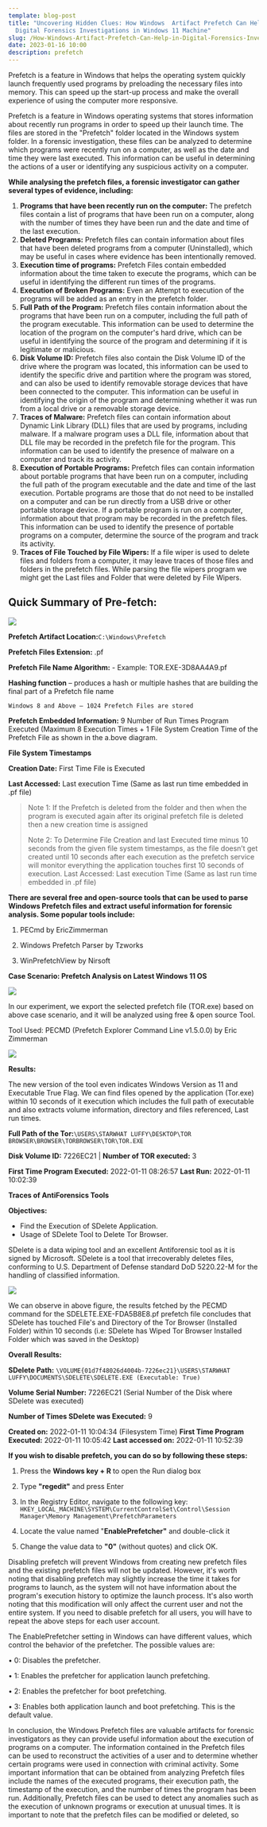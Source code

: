 ```yaml
---
template: blog-post
title: "Uncovering Hidden Clues: How Windows  Artifact Prefetch Can Help in
  Digital Forensics Investigations in Windows 11 Machine"
slug: /How-Windows-Artifact-Prefetch-Can-Help-in-Digital-Forensics-Investigations-in-Windows-11-Machine
date: 2023-01-16 10:00
description: prefetch
---
```

Prefetch is a feature in Windows that helps the operating system quickly launch frequently used programs by preloading the necessary files into memory. This can speed up the start-up process and make the overall experience of using the computer more responsive.

Prefetch is a feature in Windows operating systems that stores information about recently run programs in order to speed up their launch time. The files are stored in the "Prefetch" folder located in the Windows system folder. In a forensic investigation, these files can be analyzed to determine which programs were recently run on a computer, as well as the date and time they were last executed. This information can be useful in determining the actions of a user or identifying any suspicious activity on a computer.

**While analysing the prefetch files, a forensic investigator can gather several types of evidence, including:**

1. **Programs that have been recently run on the computer:** The prefetch files contain a list of programs that have been run on a computer, along with the number of times they have been run and the date and time of the last execution.
2. **Deleted Programs:** Prefetch files can contain information about files that have been deleted programs from a computer (Uninstalled), which may be useful in cases where evidence has been intentionally removed.
3. **Execution time of programs:** Prefetch Files contain embedded information about the time taken to execute the programs, which can be useful in identifying the different run times of the programs.
4. **Execution of Broken Programs:** Even an Attempt to execution of the programs will be added as an entry in the prefetch folder.
5. **Full Path of the Program:** Prefetch files contain information about the programs that have been run on a computer, including the full path of the program executable. This information can be used to determine the location of the program on the computer's hard drive, which can be useful in identifying the source of the program and determining if it is legitimate or malicious.
6. **Disk Volume ID:** Prefetch files also contain the Disk Volume ID of the drive where the program was located, this information can be used to identify the specific drive and partition where the program was stored, and can also be used to identify removable storage devices that have been connected to the computer. This information can be useful in identifying the origin of the program and determining whether it was run from a local drive or a removable storage device.
7. **Traces of Malware:** Prefetch files can contain information about Dynamic Link Library (DLL) files that are used by programs, including malware. If a malware program uses a DLL file, information about that DLL file may be recorded in the prefetch file for the program. This information can be used to identify the presence of malware on a computer and track its activity.
8. **Execution of Portable Programs:** Prefetch files can contain information about portable programs that have been run on a computer, including the full path of the program executable and the date and time of the last execution. Portable programs are those that do not need to be installed on a computer and can be run directly from a USB drive or other portable storage device. If a portable program is run on a computer, information about that program may be recorded in the prefetch files. This information can be used to identify the presence of portable programs on a computer, determine the source of the program and track its activity.
9. **Traces of File Touched by File Wipers:** If a file wiper is used to delete files and folders from a computer, it may leave traces of those files and folders in the prefetch files. While parsing the file wipers program we might get the Last files and Folder that were deleted by File Wipers.

## **Quick Summary of Pre-fetch:**

![](/assets/processing-tor.exe-3d8aa4a9.pf-created-on-2023-01-15-094139-modified-on-2023-01-15-094403-last-accessed-on-2023-01-15-094530-executable-name-tor.exe-hash-3d8aa4a9-file-size-bytes-78-084-version-windows-10-or-windo.png)

**Prefetch Artifact Location:**`C:\Windows\Prefetch`

**Prefetch Files Extension:** .pf

**Prefetch File Name Algorithm:** <EXE Name>-<Hexadecimal hash of File Path>
Example: TOR.EXE-3D8AA4A9.pf

**Hashing function** – produces a hash or multiple hashes that are building the final part of a Prefetch file name

`Windows 8 and Above – 1024 Prefetch Files are stored`

**Prefetch Embedded Information:** 9 Number of Run Times Program Executed (Maximum 8 Execution Times + 1 File System Creation Time of the Prefetch File as shown in the a.bove diagram.

**File System Timestamps** 

**Creation Date:** First Time File is Executed 

**Last Accessed:** Last execution Time (Same as last run time embedded in .pf file)

> Note 1: If the Prefetch is deleted from the folder and then when the program is executed again after its original prefetch file is deleted then a new creation time is assigned
>
> Note 2: To Determine File Creation and last Executed time minus 10 seconds from the given file system timestamps, as the file doesn’t get created until 10 seconds after each execution as the prefetch service will monitor everything the application touches first 10 seconds of execution.
> Last Accessed: Last execution Time (Same as last run time embedded in .pf file)

**There are several free and open-source tools that can be used to parse Windows Prefetch files and extract useful information for forensic analysis. Some popular tools include:**

1. PECmd by EricZimmerman


2. Windows Prefetch Parser by Tzworks
3. WinPrefetchView by Nirsoft

**Case  Scenario: P﻿refetch Analysis on Latest Windows 11 OS**

![](/assets/processing-tor.exe-3d8aa4a9.pf-created-on-2023-01-15-094139-modified-on-2023-01-15-094403-last-accessed-on-2023-01-15-094530-executable-name-tor.exe-hash-3d8aa4a9-file-size-bytes-78-084-version-windows-10-or-w-3-.png)

In our experiment, we export the selected prefetch file (TOR.exe) based on above case scenario, and it will be analyzed using free & open source Tool. 

Tool Used: PECMD (Prefetch Explorer Command Line v1.5.0.0) by Eric Zimmerman 

![](/assets/processing-tor.exe-3d8aa4a9.pf-created-on-2023-01-15-094139-modified-on-2023-01-15-094403-last-accessed-on-2023-01-15-094530-executable-name-tor.exe-hash-3d8aa4a9-file-size-bytes-78-084-version-windows-10-or-w-4-.png)

**Results:**

The new version of the tool even indicates Windows Version as 11 and Executable True  Flag. We can find files opened by the application (Tor.exe) within 10 seconds of it execution which includes the full path of executable and also extracts volume information, directory and files referenced, Last run times.

**Full Path of the Tor:**`\USERS\STARWHAT LUFFY\DESKTOP\TOR BROWSER\BROWSER\TORBROWSER\TOR\TOR.EXE`

**Disk Volume ID:** 7226EC21              |         **Number of TOR executed:** 3 

**First Time Program Executed:** 2022-01-11 08:26:57 **Last Run:** 2022-01-11 10:02:39

**Traces of AntiForensics Tools**

**Objectives:**

* Find the Execution of SDelete Application.
* Usage of SDelete Tool to Delete Tor Browser. 

SDelete is a data wiping tool and an excellent Antiforensic tool as it is signed by Microsoft. SDelete is a tool that irrecoverably deletes files, conforming to U.S. Department of Defense standard DoD 5220.22-M for the handling of classified information.

![](/assets/processing-tor.exe-3d8aa4a9.pf-created-on-2023-01-15-094139-modified-on-2023-01-15-094403-last-accessed-on-2023-01-15-094530-executable-name-tor.exe-hash-3d8aa4a9-file-size-bytes-78-084-version-windows-10-or-w-5-.png)

We can observe in above figure, the results fetched by the PECMD command for the SDELETE.EXE-FDA5B8E8.pf prefetch file concludes that SDelete has touched File's and Directory of the Tor Browser (Installed Folder) within 10 seconds (i.e: SDelete has Wiped Tor Browser Installed Folder which was saved in the Desktop)

**Overall Results:** 

**SDelete Path:** `\VOLUME{01d7f48026d4004b-7226ec21}\USERS\STARWHAT LUFFY\DOCUMENTS\SDELETE\SDELETE.EXE (Executable: True)`

**Volume Serial Number:** 7226EC21 (Serial Number of the Disk where SDelete was executed)

**Number of Times SDelete was Executed:** 9

**Created on:** 2022-01-11 10:04:34 (Filesystem Time)
**First Time Program Executed:** 2022-01-11 10:05:42
**Last accessed on:** 2022-01-11 10:52:39

**If you wish to disable prefetch, you can do so by following these steps:**

1. Press the **Windows key + R** to open the Run dialog box


2. Type **"regedit"** and press Enter
3. In the Registry Editor, navigate to the following key: `HKEY_LOCAL_MACHINE\SYSTEM\CurrentControlSet\Control\Session Manager\Memory Management\PrefetchParameters`
4. Locate the value named "**EnablePrefetcher"** and double-click it
5. Change the value data to **"0"** (without quotes) and click OK.

Disabling prefetch will prevent Windows from creating new prefetch files and the existing prefetch files will not be updated. However, it's worth noting that disabling prefetch may slightly increase the time it takes for programs to launch, as the system will not have information about the program's execution history to optimize the launch process.
It's also worth noting that this modification will only affect the current user and not the entire system. If you need to disable prefetch for all users, you will have to repeat the above steps for each user account.

The EnablePrefetcher setting in Windows can have different values, which control the behavior of the prefetcher. The possible values are:

•	0: Disables the prefetcher.

•	1: Enables the prefetcher for application launch prefetching.

•	2: Enables the prefetcher for boot prefetching.

•	3: Enables both application launch and boot prefetching. This is the default value.

In conclusion, the Windows Prefetch files are valuable artifacts for forensic investigators as they can provide useful information about the execution of programs on a computer. The information contained in the Prefetch files can be used to reconstruct the activities of a user and to determine whether certain programs were used in connection with criminal activity. Some important information that can be obtained from analyzing Prefetch files include the names of the executed programs, their execution path, the timestamp of the execution, and the number of times the program has been run. Additionally, Prefetch files can be used to detect any anomalies such as the execution of unknown programs or execution at unusual times. It is important to note that the prefetch files can be modified or deleted, so